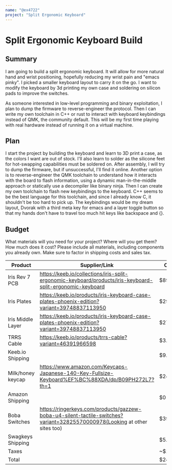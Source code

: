 ```yaml
---
name: "@ex4722"
project: "Split Ergonomic Keyboard"
---
```


# Split Ergonomic Keyboard Build

## Summary
I am going to build a split ergonomic keyboard. It will allow for more natural hand and wrist positioning, hopefully reducing my wrist pain and "emacs pinky". I picked a smaller keyboard layout to carry it on the go. I want to modify the keyboard by 3d printing my own case and soldering on silicon pads to improve the switches.

As someone interested in low-level programming and binary exploitation, I plan to dump the firmware to reverse-engineer the protocol. Then I can write my own toolchain in C++ or rust to interact with keyboard keybindings instead of QMK, the community default. This will be my first time playing with real hardware instead of running it on a virtual machine.

## Plan
I start the project by building the keyboard and learn to 3D print a case, as the colors I want are out of stock. I'll also learn to solder as the silicone feet for hot-swapping capabilities must be soldered on. After assembly, I will try to dump the firmware, but if unsuccessful, I'll find it online. Another option is to reverse-engineer the QMK toolchain to understand how it interacts with the board to flash information, using a dynamic man-in-the-middle approach or statically use a decompiler like binary ninja. Then I can create my own toolchain to flash new keybindings to the keyboard. C++ seems to be the best language for this toolchain, and since I already know C, it shouldn't be too hard to pick up. The keybindings would be my dream layout, Dvorak with a third meta key for emacs and a layer toggle button so that my hands don't have to travel too much hit keys like backspace and {}.

## Budget
What materials will you need for your project? Where will you get them? How much does it cost? Please include all materials, including components you already own. Make sure to factor in shipping costs and sales tax.

| Product              | Supplier/Link                                                                                             | Cost    |
| ---------------------| --------------------------------------------------------------------------------------------------------- | --------|
| Iris Rev 7 PCB       | https://keeb.io/collections/iris-split-ergonomic-keyboard/products/iris-keyboard-split-ergonomic-keyboard | $89.33  |
| Iris Plates          | https://keeb.io/products/iris-keyboard-case-plates-phoenix-edition?variant=39748837113950                 | $29.99  |
| Iris Middle Layer    | https://keeb.io/products/iris-keyboard-case-plates-phoenix-edition?variant=39748837113950                 | $27.99  |
| TRRS Cable           | https://keeb.io/products/trrs-cable?variant=46391966598                                                   | $3.99   |
| Keeb.io Shipping     |                                                                                                           | $9.54   |
| Milk/honey keycap    | https://www.amazon.com/Keycaps-Japanese-140-Key-Fullsize-Keyboard%EF%BC%88XDA/dp/B09PH272L7?th=1          | $24.99  |
| Amazon Shipping      |                                                                                                           | $0      |
| Boba Switches        | https://ringerkeys.com/products/gazzew-boba-u4-silent-tactile-switches?variant=32825570000978(Looking at other sites too)| $39.99  |
| Swagkeys Shipping    |                                                                                                           | $5.69   | 
| Taxes                |                                                                                                           | ~$15.00 | 
| Total                |                                                                                                           | $246.00 | 
